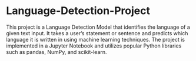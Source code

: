 # Language-Detection-Project
This project is a Language Detection Model that identifies the language of a given text input. It takes a user’s statement or sentence and predicts which language it is written in using machine learning techniques.  The project is implemented in a Jupyter Notebook and utilizes popular Python libraries such as pandas, NumPy, and scikit-learn.
